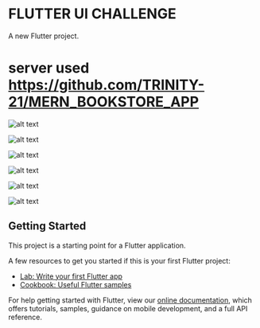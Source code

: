 # FLUTTER UI CHALLENGE

A new Flutter project.

# server used https://github.com/TRINITY-21/MERN_BOOKSTORE_APP



![alt text](https://github.com/TRINITY-21/FLUTTER_UI_CHALLENGE/blob/master/Screenshot_20200925-085948.jpg)

![alt text](https://github.com/TRINITY-21/FLUTTER_UI_CHALLENGE/blob/master/Screenshot_20200925-085958.jpg)

![alt text](https://github.com/TRINITY-21/FLUTTER_UI_CHALLENGE/blob/master/Screenshot_20200925-090009.jpg)

![alt text](https://github.com/TRINITY-21/FLUTTER_UI_CHALLENGE/blob/master/Screenshot_20200925-090027.jpg)

![alt text](https://github.com/TRINITY-21/FLUTTER_UI_CHALLENGE/blob/master/Screenshot_20200925-090303.jpg)

![alt text](https://github.com/TRINITY-21/FLUTTER_UI_CHALLENGE/blob/master/Screenshot_20200925-091059.jpg)






## Getting Started

This project is a starting point for a Flutter application.

A few resources to get you started if this is your first Flutter project:

- [Lab: Write your first Flutter app](https://flutter.dev/docs/get-started/codelab)
- [Cookbook: Useful Flutter samples](https://flutter.dev/docs/cookbook)

For help getting started with Flutter, view our
[online documentation](https://flutter.dev/docs), which offers tutorials,
samples, guidance on mobile development, and a full API reference.
